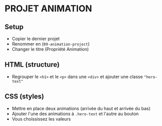 # PROJET ANIMATION

## Setup

- Copier le dernier projet
- Renommer en (`09-animation-project`)
- Changer le titre (Propriété Animation)

## HTML (structure)

- Regrouper le `<h1>` et le `<p>` dans une `<div>` et ajouter une classe `"hero-text"`

## CSS (styles)

- Mettre en place deux animations (arrivée du haut et arrivée du bas)
- Ajouter l'une des animations à `.hero-text` et l'autre au bouton
- Vous choississez les valeurs
